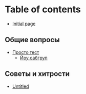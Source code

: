# Table of contents

* [Initial page](README.md)

## Общие вопросы <a id="common-questions"></a>

* [Просто тест](common-questions/test/README.md)
  * [Йоу сабгруп](common-questions/test/iou-sabgrup.md)

## Советы и хитрости <a id="tips-and-tricks"></a>

* [Untitled](tips-and-tricks/untitled.md)


